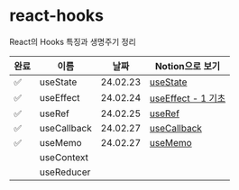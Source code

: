 # react-hooks
React의 Hooks 특징과 생명주기 정리

|완료|이름|날짜|Notion으로 보기|
|--|------|---|---|
|✅|useState|24.02.23|[useState](https://bustling-trade-bc8.notion.site/useState-564e0d7cd2f14ecd95becd7a6df2b3c7?pvs=4)|
|✅|useEffect|24.02.24|[useEffect - 1 기초](https://bustling-trade-bc8.notion.site/useEffect-1-a78f01fdd7264961bae24c4131564b4f?pvs=4)|
|✅|useRef|24.02.25|[useRef](https://bustling-trade-bc8.notion.site/useRef-ac33040a0c2349f59ef6da6616d64703?pvs=4)|
|✅|useCallback|24.02.27|[useCallback](https://bustling-trade-bc8.notion.site/useCallback-65e1d739196247aebcec8ca7f99966a8?pvs=4)|
|✅|useMemo|24.02.27|[useMemo](https://bustling-trade-bc8.notion.site/useMemo-93c75755b9a2420db2d3d9fd2965523f?pvs=4)|
||useContext|||
||useReducer|||
